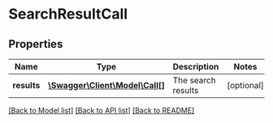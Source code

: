# SearchResultCall

## Properties
Name | Type | Description | Notes
------------ | ------------- | ------------- | -------------
**results** | [**\Swagger\Client\Model\Call[]**](Call.md) | The search results | [optional] 

[[Back to Model list]](../README.md#documentation-for-models) [[Back to API list]](../README.md#documentation-for-api-endpoints) [[Back to README]](../README.md)


